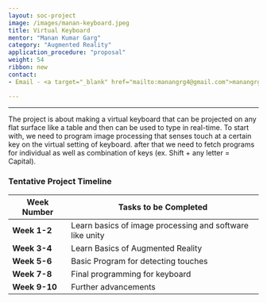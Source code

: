 ```yaml
---
layout: soc-project
image: /images/manan-keyboard.jpeg
title: Virtual Keyboard
mentor: "Manan Kumar Garg"
category: "Augmented Reality"
application_procedure: "proposal"
weight: 54
ribbon: new
contact:
- Email - <a target="_blank" href="mailto:manangrg4@gmail.com">manangrg4@gmail.com</a>

---
```


---

The project is about making a virtual keyboard that can be projected on any flat surface like a table and then can be used to type in real-time. To start with, we need to program image processing that senses touch at a certain key on the virtual setting of keyboard. after that we need to fetch programs for individual as well as combination of keys (ex. Shift + any letter = Capital).

<!--break-->

### Tentative Project Timeline
<!--break-->

|Week Number  | Tasks to be Completed|
|--- | --- | 
|**Week 1-2** |Learn basics of image processing and software like unity|
|**Week 3-4** |Learn Basics of Augmented Reality|
|**Week 5-6** |Basic Program for detecting touches|
|**Week 7-8** |Final programming for keyboard|
|**Week 9-10** |Further advancements|

